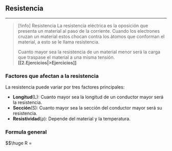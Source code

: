 ## Resistencia
---
>[!info]    Resistencia
>La resistencia eléctrica es la oposición que presenta un material al paso de la corriente. Cuando los electrones cruzan un material estos chocan contra los átomos que conforman el material, a esto se le llama resistencia. 
>
>Cuanto mayor sea la resistencia de un material menor será la carga que traspase el material a una misma tensión.
>**[[2.Ejercicios|>Ejercicios]]**
### Factores que afectan a la resistencia
La resistencia puede variar por tres factores principales:
- **Longitud**(L): Cuanto mayor sea la longitud de un conductor mayor será la resistencia.
- **Sección**(S): Cuanto mayor sea la sección del conductor mayor será su resistencia.
- **Resistividad**(ρ): Depende del material y la temperatura.

### Formula general
$$\huge R = 
